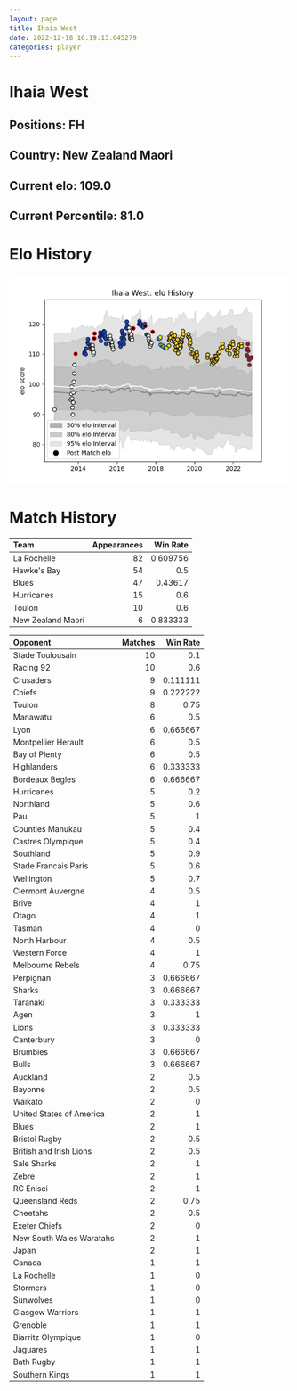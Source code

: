 ```yaml
---  
layout: page  
title: Ihaia West  
date: 2022-12-18 16:19:13.645279  
categories: player  
---
```

# Ihaia West

## Positions: FH

## Country: New Zealand Maori

## Current elo: 109.0

## Current Percentile: 81.0

# Elo History


![elo history](history_IhaiaWest.png)
# Match History


| Team              |   Appearances |   Win Rate |
|:------------------|--------------:|-----------:|
| La Rochelle       |            82 |   0.609756 |
| Hawke's Bay       |            54 |   0.5      |
| Blues             |            47 |   0.43617  |
| Hurricanes        |            15 |   0.6      |
| Toulon            |            10 |   0.6      |
| New Zealand Maori |             6 |   0.833333 |

| Opponent                 |   Matches |   Win Rate |
|:-------------------------|----------:|-----------:|
| Stade Toulousain         |        10 |   0.1      |
| Racing 92                |        10 |   0.6      |
| Crusaders                |         9 |   0.111111 |
| Chiefs                   |         9 |   0.222222 |
| Toulon                   |         8 |   0.75     |
| Manawatu                 |         6 |   0.5      |
| Lyon                     |         6 |   0.666667 |
| Montpellier Herault      |         6 |   0.5      |
| Bay of Plenty            |         6 |   0.5      |
| Highlanders              |         6 |   0.333333 |
| Bordeaux Begles          |         6 |   0.666667 |
| Hurricanes               |         5 |   0.2      |
| Northland                |         5 |   0.6      |
| Pau                      |         5 |   1        |
| Counties Manukau         |         5 |   0.4      |
| Castres Olympique        |         5 |   0.4      |
| Southland                |         5 |   0.9      |
| Stade Francais Paris     |         5 |   0.6      |
| Wellington               |         5 |   0.7      |
| Clermont Auvergne        |         4 |   0.5      |
| Brive                    |         4 |   1        |
| Otago                    |         4 |   1        |
| Tasman                   |         4 |   0        |
| North Harbour            |         4 |   0.5      |
| Western Force            |         4 |   1        |
| Melbourne Rebels         |         4 |   0.75     |
| Perpignan                |         3 |   0.666667 |
| Sharks                   |         3 |   0.666667 |
| Taranaki                 |         3 |   0.333333 |
| Agen                     |         3 |   1        |
| Lions                    |         3 |   0.333333 |
| Canterbury               |         3 |   0        |
| Brumbies                 |         3 |   0.666667 |
| Bulls                    |         3 |   0.666667 |
| Auckland                 |         2 |   0.5      |
| Bayonne                  |         2 |   0.5      |
| Waikato                  |         2 |   0        |
| United States of America |         2 |   1        |
| Blues                    |         2 |   1        |
| Bristol Rugby            |         2 |   0.5      |
| British and Irish Lions  |         2 |   0.5      |
| Sale Sharks              |         2 |   1        |
| Zebre                    |         2 |   1        |
| RC Enisei                |         2 |   1        |
| Queensland Reds          |         2 |   0.75     |
| Cheetahs                 |         2 |   0.5      |
| Exeter Chiefs            |         2 |   0        |
| New South Wales Waratahs |         2 |   1        |
| Japan                    |         2 |   1        |
| Canada                   |         1 |   1        |
| La Rochelle              |         1 |   0        |
| Stormers                 |         1 |   0        |
| Sunwolves                |         1 |   0        |
| Glasgow Warriors         |         1 |   1        |
| Grenoble                 |         1 |   1        |
| Biarritz Olympique       |         1 |   0        |
| Jaguares                 |         1 |   1        |
| Bath Rugby               |         1 |   1        |
| Southern Kings           |         1 |   1        |